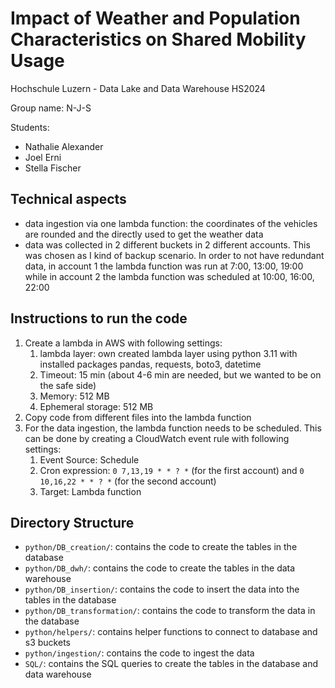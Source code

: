 # Impact of Weather and Population Characteristics on Shared Mobility Usage

Hochschule Luzern - Data Lake and Data Warehouse HS2024

Group name: N-J-S

Students:
- Nathalie Alexander
- Joel Erni
- Stella Fischer

## Technical aspects
- data ingestion via one lambda function: the coordinates of the vehicles are rounded and the directly used to get the weather data
- data was collected in 2 different buckets in 2 different accounts. This was chosen as I kind of backup scenario. In order to not have redundant data, in account 1 the lambda function was run at 7:00, 13:00, 19:00 while in account 2 the lambda function was scheduled at 10:00, 16:00, 22:00

## Instructions to run the code

1. Create a lambda in AWS with following settings:
   1. lambda layer: own created lambda layer using python 3.11 with installed packages pandas, requests, boto3, datetime 
   2. Timeout: 15 min (about 4-6 min are needed, but we wanted to be on the safe side)
   3. Memory: 512 MB 
   4. Ephemeral storage: 512 MB
2. Copy code from different files into the lambda function
3. For the data ingestion, the lambda function needs to be scheduled. This can be done by creating a CloudWatch event rule with following settings:
   1. Event Source: Schedule
   2. Cron expression: `0 7,13,19 * * ? *` (for the first account) and `0 10,16,22 * * ? *` (for the second account)
   3. Target: Lambda function


## Directory Structure
- `python/DB_creation/`: contains the code to create the tables in the database
- `python/DB_dwh/`: contains the code to create the tables in the data warehouse
- `python/DB_insertion/`: contains the code to insert the data into the tables in the database
- `python/DB_transformation/`: contains the code to transform the data in the database
- `python/helpers/`: contains helper functions to connect to database and s3 buckets
- `python/ingestion/`: contains the code to ingest the data
- `SQL/`: contains the SQL queries to create the tables in the database and data warehouse
